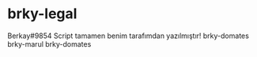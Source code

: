 # brky-legal
Berkay#9854
Script tamamen benim tarafımdan yazılmıştır!
brky-domates
brky-marul
brky-domates
